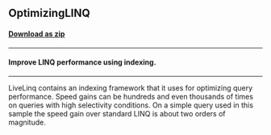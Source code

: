 ## OptimizingLINQ
#### [Download as zip](https://grapecity.github.io/DownGit/#/home?url=https://github.com/GrapeCity/ComponentOne-WPF-Samples/tree/master/NET_4.5.2/C1.WPF.DataSource/CS/LiveLinq/GettingStarted/OptimizingLINQ)
____
#### Improve LINQ performance using indexing.
____
LiveLinq contains an indexing framework that it uses for optimizing
query performance. Speed gains can be hundreds and even thousands of
times on queries with high selectivity conditions. On a simple query
used in this sample the speed gain over standard LINQ is about
two orders of magnitude.
